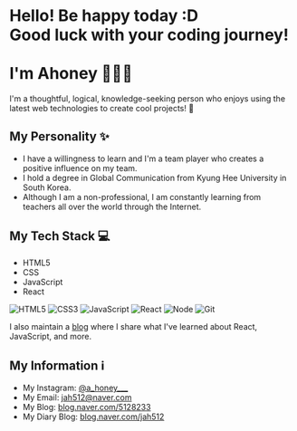 # Hello! Be happy today :D <br> Good luck with your coding journey! <br><br> I'm Ahoney :honeybee::honeybee::honeybee:

I'm a thoughtful, logical, knowledge-seeking person who enjoys using the latest web technologies to create cool projects! :rocket: 

## My Personality :sparkles:

- I have a willingness to learn and I'm a team player who creates a positive influence on my team. 
- I hold a degree in Global Communication from Kyung Hee University in South Korea.
- Although I am a non-professional, I am constantly learning from teachers all over the world through the Internet. 

## My Tech Stack :computer:

- HTML5
- CSS
- JavaScript
- React

![HTML5](https://img.shields.io/badge/-HTML5-F05032?style=for-the-badge&logo=html5&logoColor=ffffff)
![CSS3](https://img.shields.io/badge/-CSS3-007ACC?style=for-the-badge&logo=css3)
![JavaScript](https://img.shields.io/badge/-JavaScript-%23F7DF1C?style=for-the-badge&logo=javascript&logoColor=000000&labelColor=%23F7DF1C&color=%23FFCE5A)
![React](https://img.shields.io/badge/-React-222222?style=for-the-badge&logo=react)
![Node](https://img.shields.io/badge/-Nodejs-43853d?style=for-the-badge&logo=Node.js&logoColor=white)
![Git](https://img.shields.io/badge/-Git-F05032?style=for-the-badge&logo=git&logoColor=ffffff)

I also maintain a [blog](https://blog.naver.com/5128233) where I share what I've learned about React, JavaScript, and more.


## My Information :information_source:

- My Instagram: [@a_honey___](https://www.instagram.com/a_honey___/)
- My Email: [jah512@naver.com](mailto:jah512@naver.com)
- My Blog: [blog.naver.com/5128233](https://blog.naver.com/5128233)
- My Diary Blog: [blog.naver.com/jah512](https://blog.naver.com/jah512)

